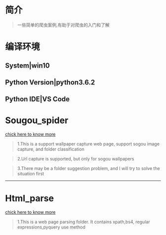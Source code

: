 # **简介**

> 一些简单的爬虫案例,有助于对爬虫的入门和了解

# **编译环境**
System|win10
---
Python Version|python3.6.2
---
Python IDE|VS Code
---


# Sougou_spider
[chick here to know more](https://github.com/hfg123/Spider_crawler/tree/master/Sougou_spider)

      
>1.This is a support wallpaper capture web page, support sogou image capture, and folder classification

>2.Url capture is supported, but only for sogou wallpapers

>3.There may be a folder suggestion problem, and I will try to solve the situation first

***

# Html_parse
[chick here to know more](https://github.com/hfg123/Spider_crawler/tree/master/Html_parse)

>1.This is a web page parsing folder. It contains xpath,bs4, regular expressions,pyquery use method


